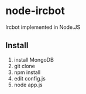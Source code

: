 # node-ircbot
Ircbot implemented in Node.JS

## Install

1. install MongoDB
2. git clone
3. npm install
4. edit config.js
5. node app.js

